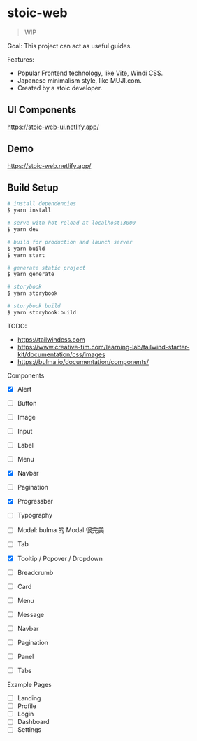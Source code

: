 # stoic-web

> WIP

Goal: This project can act as useful guides.

Features:

* Popular Frontend technology, like Vite, Windi CSS.
* Japanese minimalism style, like MUJI.com.
* Created by a stoic developer.

## UI Components
https://stoic-web-ui.netlify.app/

## Demo

https://stoic-web.netlify.app/

## Build Setup

```bash
# install dependencies
$ yarn install

# serve with hot reload at localhost:3000
$ yarn dev

# build for production and launch server
$ yarn build
$ yarn start

# generate static project
$ yarn generate

# storybook
$ yarn storybook

# storybook build
$ yarn storybook:build
```


TODO:

- https://tailwindcss.com
- https://www.creative-tim.com/learning-lab/tailwind-starter-kit/documentation/css/images
- https://bulma.io/documentation/components/

Components

- [x] Alert
- [ ] Button
- [ ] Image
- [ ] Input
- [ ] Label
- [ ] Menu
- [x] Navbar
- [ ] Pagination
- [x] Progressbar
- [ ] Typography
- [ ] Modal: bulma 的 Modal 很完美
- [ ] Tab
- [x] Tooltip / Popover / Dropdown
- [ ] Breadcrumb
- [ ] Card
- [ ] Menu
- [ ] Message
- [ ] Navbar
- [ ] Pagination
- [ ] Panel
- [ ] Tabs


Example Pages

- [ ] Landing
- [ ] Profile
- [ ] Login
- [ ] Dashboard
- [ ] Settings
